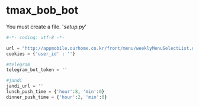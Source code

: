 # tmax_bob_bot

You must create a file. 
'*setup.py*'

```python
#-*- coding: utf-8 -*-

url = "http://appmobile.ourhome.co.kr/front/menu/weeklyMenuSelectList.do?mi=R030010&busiplcd=FA0NS"
cookies = {'user_id' : ''}

#telegram
telegram_bot_token = ''

#jandi
jandi_url = ''
lunch_push_time = {'hour':8, 'min':0}
dinner_push_time = {'hour':2, 'min':0}
```
